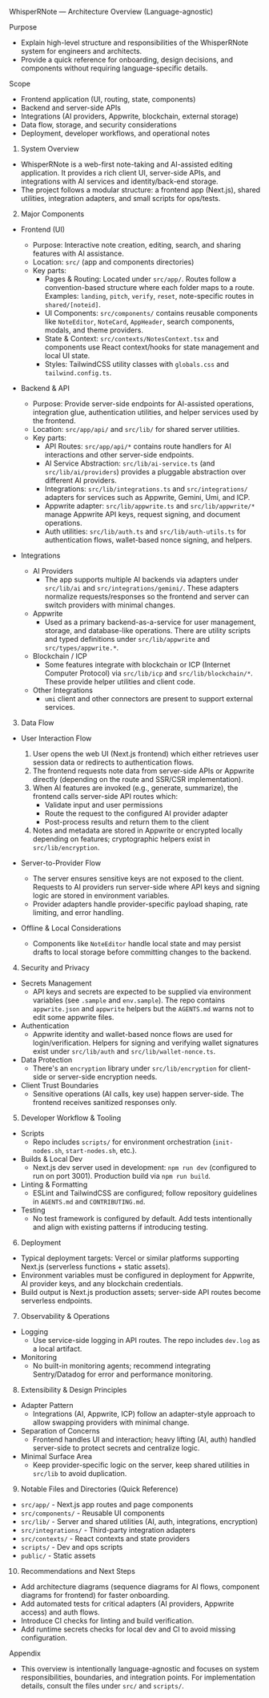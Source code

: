 WhisperRNote — Architecture Overview (Language-agnostic)

Purpose
- Explain high-level structure and responsibilities of the WhisperRNote system for engineers and architects.
- Provide a quick reference for onboarding, design decisions, and components without requiring language-specific details.

Scope
- Frontend application (UI, routing, state, components)
- Backend and server-side APIs
- Integrations (AI providers, Appwrite, blockchain, external storage)
- Data flow, storage, and security considerations
- Deployment, developer workflows, and operational notes

1. System Overview
- WhisperRNote is a web-first note-taking and AI-assisted editing application. It provides a rich client UI, server-side APIs, and integrations with AI services and identity/back-end storage.
- The project follows a modular structure: a frontend app (Next.js), shared utilities, integration adapters, and small scripts for ops/tests.

2. Major Components
- Frontend (UI)
  - Purpose: Interactive note creation, editing, search, and sharing features with AI assistance.
  - Location: `src/` (app and components directories)
  - Key parts:
    - Pages & Routing: Located under `src/app/`. Routes follow a convention-based structure where each folder maps to a route. Examples: `landing`, `pitch`, `verify`, `reset`, note-specific routes in `shared/[noteid]`.
    - UI Components: `src/components/` contains reusable components like `NoteEditor`, `NoteCard`, `AppHeader`, search components, modals, and theme providers.
    - State & Context: `src/contexts/NotesContext.tsx` and components use React context/hooks for state management and local UI state.
    - Styles: TailwindCSS utility classes with `globals.css` and `tailwind.config.ts`.

- Backend & API
  - Purpose: Provide server-side endpoints for AI-assisted operations, integration glue, authentication utilities, and helper services used by the frontend.
  - Location: `src/app/api/` and `src/lib/` for shared server utilities.
  - Key parts:
    - API Routes: `src/app/api/*` contains route handlers for AI interactions and other server-side endpoints.
    - AI Service Abstraction: `src/lib/ai-service.ts` (and `src/lib/ai/providers`) provides a pluggable abstraction over different AI providers.
    - Integrations: `src/lib/integrations.ts` and `src/integrations/` adapters for services such as Appwrite, Gemini, Umi, and ICP.
    - Appwrite adapter: `src/lib/appwrite.ts` and `src/lib/appwrite/*` manage Appwrite API keys, request signing, and document operations.
    - Auth utilities: `src/lib/auth.ts` and `src/lib/auth-utils.ts` for authentication flows, wallet-based nonce signing, and helpers.

- Integrations
  - AI Providers
    - The app supports multiple AI backends via adapters under `src/lib/ai` and `src/integrations/gemini/`. These adapters normalize requests/responses so the frontend and server can switch providers with minimal changes.
  - Appwrite
    - Used as a primary backend-as-a-service for user management, storage, and database-like operations. There are utility scripts and typed definitions under `src/lib/appwrite` and `src/types/appwrite.*`.
  - Blockchain / ICP
    - Some features integrate with blockchain or ICP (Internet Computer Protocol) via `src/lib/icp` and `src/lib/blockchain/*`. These provide helper utilities and client code.
  - Other Integrations
    - `umi` client and other connectors are present to support external services.

3. Data Flow
- User Interaction Flow
  1. User opens the web UI (Next.js frontend) which either retrieves user session data or redirects to authentication flows.
  2. The frontend requests note data from server-side APIs or Appwrite directly (depending on the route and SSR/CSR implementation).
  3. When AI features are invoked (e.g., generate, summarize), the frontend calls server-side API routes which:
     - Validate input and user permissions
     - Route the request to the configured AI provider adapter
     - Post-process results and return them to the client
  4. Notes and metadata are stored in Appwrite or encrypted locally depending on features; cryptographic helpers exist in `src/lib/encryption`.

- Server-to-Provider Flow
  - The server ensures sensitive keys are not exposed to the client. Requests to AI providers run server-side where API keys and signing logic are stored in environment variables.
  - Provider adapters handle provider-specific payload shaping, rate limiting, and error handling.

- Offline & Local Considerations
  - Components like `NoteEditor` handle local state and may persist drafts to local storage before committing changes to the backend.

4. Security and Privacy
- Secrets Management
  - API keys and secrets are expected to be supplied via environment variables (see `.sample` and `env.sample`). The repo contains `appwrite.json` and `appwrite` helpers but the `AGENTS.md` warns not to edit some appwrite files.
- Authentication
  - Appwrite identity and wallet-based nonce flows are used for login/verification. Helpers for signing and verifying wallet signatures exist under `src/lib/auth` and `src/lib/wallet-nonce.ts`.
- Data Protection
  - There's an `encryption` library under `src/lib/encryption` for client-side or server-side encryption needs.
- Client Trust Boundaries
  - Sensitive operations (AI calls, key use) happen server-side. The frontend receives sanitized responses only.

5. Developer Workflow & Tooling
- Scripts
  - Repo includes `scripts/` for environment orchestration (`init-nodes.sh`, `start-nodes.sh`, etc.).
- Builds & Local Dev
  - Next.js dev server used in development: `npm run dev` (configured to run on port 3001). Production build via `npm run build`.
- Linting & Formatting
  - ESLint and TailwindCSS are configured; follow repository guidelines in `AGENTS.md` and `CONTRIBUTING.md`.
- Testing
  - No test framework is configured by default. Add tests intentionally and align with existing patterns if introducing testing.

6. Deployment
- Typical deployment targets: Vercel or similar platforms supporting Next.js (serverless functions + static assets).
- Environment variables must be configured in deployment for Appwrite, AI provider keys, and any blockchain credentials.
- Build output is Next.js production assets; server-side API routes become serverless endpoints.

7. Observability & Operations
- Logging
  - Use service-side logging in API routes. The repo includes `dev.log` as a local artifact.
- Monitoring
  - No built-in monitoring agents; recommend integrating Sentry/Datadog for error and performance monitoring.

8. Extensibility & Design Principles
- Adapter Pattern
  - Integrations (AI, Appwrite, ICP) follow an adapter-style approach to allow swapping providers with minimal change.
- Separation of Concerns
  - Frontend handles UI and interaction; heavy lifting (AI, auth) handled server-side to protect secrets and centralize logic.
- Minimal Surface Area
  - Keep provider-specific logic on the server, keep shared utilities in `src/lib` to avoid duplication.

9. Notable Files and Directories (Quick Reference)
- `src/app/` - Next.js app routes and page components
- `src/components/` - Reusable UI components
- `src/lib/` - Server and shared utilities (AI, auth, integrations, encryption)
- `src/integrations/` - Third-party integration adapters
- `src/contexts/` - React contexts and state providers
- `scripts/` - Dev and ops scripts
- `public/` - Static assets

10. Recommendations and Next Steps
- Add architecture diagrams (sequence diagrams for AI flows, component diagrams for frontend) for faster onboarding.
- Add automated tests for critical adapters (AI providers, Appwrite access) and auth flows.
- Introduce CI checks for linting and build verification.
- Add runtime secrets checks for local dev and CI to avoid missing configuration.

Appendix
- This overview is intentionally language-agnostic and focuses on system responsibilities, boundaries, and integration points. For implementation details, consult the files under `src/` and `scripts/`.
